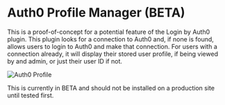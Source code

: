 # Auth0 Profile Manager (BETA)

This is a proof-of-concept for a potential feature of the Login by Auth0 plugin. This plugin looks for a connection to Auth0 and, if none is found, allows users to login to Auth0 and make that connection. For users with a connection already, it will display their stored user profile, if being viewed by and admin, or just their user ID if not. 

![Auth0 Profile](https://github.com/joshcanhelp/auth0-profile/blob/master/auth0-profile-screenshot.png)

This is currently in BETA and should not be installed on a production site until tested first. 
